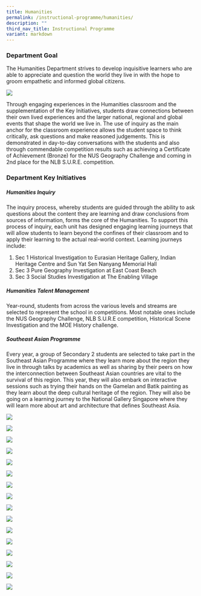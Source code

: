 ```yaml
---
title: Humanities
permalink: /instructional-programme/humanities/
description: ""
third_nav_title: Instructional Programme
variant: markdown
---
```

### Department Goal

The Humanities Department strives to develop inquisitive learners who are able to appreciate and question the world they live in with the hope to groom empathetic and informed global citizens.

![](/images/IP/Humanities/Humanities_1582.jpg)

Through engaging experiences in the Humanities classroom and the supplementation of the Key Initiatives, students draw connections between their own lived experiences and the larger national, regional and global events that shape the world we live in. The use of inquiry as the main anchor for the classroom experience allows the student space to think critically, ask questions and make reasoned judgements. This is demonstrated in day-to-day conversations with the students and also through commendable competition results such as achieving a Certificate of Achievement (Bronze) for the NUS Geography Challenge and coming in 2nd place for the NLB S.U.R.E. competition.

### Department Key Initiatives

##### Humanities Inquiry

The inquiry process, whereby students are guided through the ability to ask questions about the content they are learning and draw conclusions from sources of information, forms the core of the Humanities. To support this process of inquiry, each unit has designed engaging learning journeys that will allow students to learn beyond the confines of their classroom and to apply their learning to the actual real-world context. Learning journeys include: 

1. Sec 1 Historical Investigation to Eurasian Heritage Gallery, Indian Heritage Centre and Sun Yat Sen Nanyang Memorial Hall 
2. Sec 3 Pure Geography Investigation at East Coast Beach 
3. Sec 3 Social Studies Investigation at The Enabling Village
		

##### Humanities Talent Management

Year-round, students from across the various levels and streams are selected to represent the school in competitions. Most notable ones include the NUS Geography Challenge, NLB S.U.R.E competition, Historical Scene Investigation and the MOE History challenge. 

##### Southeast Asian Programme

Every year, a group of Secondary 2 students are selected to take part in the Southeast Asian Programme where they learn more about the region they live in through talks by academics as well as sharing by their peers on how the interconnection between Southeast Asian countries are vital to the survival of this region. This year, they will also embark on interactive sessions such as trying their hands on the Gamelan and Batik painting as they learn about the deep cultural heritage of the region. They will also be going on a learning journey to the National Gallery Singapore where they will learn more about art and architecture that defines Southeast Asia.

![](/images/IP/Humanities/hum1%20(1).png)

![](/images/IP/Humanities/hum2%20(1).png)

![](/images/IP/Humanities/hum3%20(1).png)

![](/images/IP/Humanities/hum4%20(1).png)

![](/images/IP/Humanities/hum5.png)

![](/images/IP/Humanities/hum6.png)

![](/images/IP/Humanities/hum7.png)

![](/images/IP/Humanities/Sec%202%20Social%20Studies%20Learning%20Journey%20at%20the%20Singapore%20City%20Gallery.png)

![](/images/IP/Humanities/Slide1.jpg)

![](/images/IP/Humanities/Slide2.jpg)

![](/images/IP/Humanities/Slide3.jpg)

![](/images/IP/Humanities/pic21.jpeg)

![](/images/IP/Humanities/Pic3.jpeg)

![](/images/IP/Humanities/Pic1.jpeg)

![](/images/IP/Humanities/Pic9.jpeg)

![](/images/IP/Humanities/Pic4.jpeg)